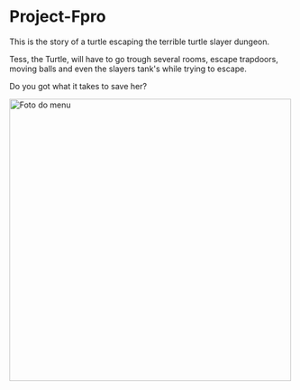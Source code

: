 # Project-Fpro

This is the story of a turtle escaping the terrible turtle slayer dungeon.

Tess, the Turtle, will have to go trough several rooms, escape trapdoors, moving balls and even the slayers tank's while trying to escape.

Do you got what it takes to save her?

<img src="C:\Users\User\Documents\1ºAno 1ºSemestre\FPRO\#PROJETO\Not final stuff\Menu_photo.png" alt="Foto do menu" width="500">
